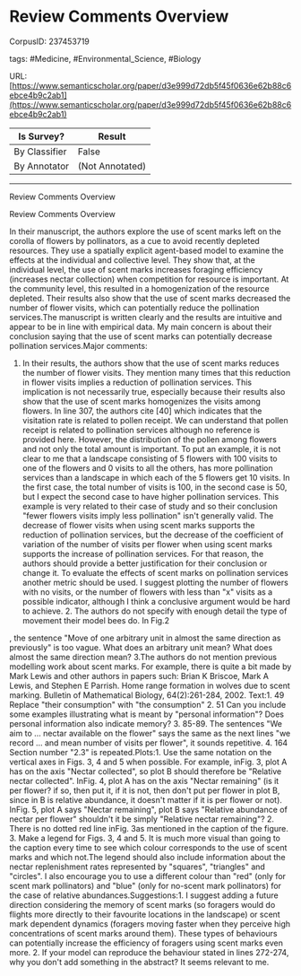 # Review Comments Overview

CorpusID: 237453719
 
tags: #Medicine, #Environmental_Science, #Biology

URL: [https://www.semanticscholar.org/paper/d3e999d72db5f45f0636e62b88c6ebce4b9c2ab1](https://www.semanticscholar.org/paper/d3e999d72db5f45f0636e62b88c6ebce4b9c2ab1)
 
| Is Survey?        | Result          |
| ----------------- | --------------- |
| By Classifier     | False |
| By Annotator      | (Not Annotated) |

---

Review Comments Overview


Review Comments Overview

In their manuscript, the authors explore the use of scent marks left on the corolla of flowers by pollinators, as a cue to avoid recently depleted resources. They use a spatially explicit agent-based model to examine the effects at the individual and collective level. They show that, at the individual level, the use of scent marks increases foraging efficiency (increases nectar collection) when competition for resource is important. At the community level, this resulted in a homogenization of the resource depleted. Their results also show that the use of scent marks decreased the number of flower visits, which can potentially reduce the pollination services.The manuscript is written clearly and the results are intuitive and appear to be in line with empirical data. My main concern is about their conclusion saying that the use of scent marks can potentially decrease pollination services.Major comments:

1. In their results, the authors show that the use of scent marks reduces the number of flower visits. They mention many times that this reduction in flower visits implies a reduction of pollination services. This implication is not necessarily true, especially because their results also show that the use of scent marks homogenizes the visits among flowers. In line 307, the authors cite [40] which indicates that the visitation rate is related to pollen receipt. We can understand that pollen receipt is related to pollination services although no reference is provided here. However, the distribution of the pollen among flowers and not only the total amount is important. To put an example, it is not clear to me that a landscape consisting of 5 flowers with 100 visits to one of the flowers and 0 visits to all the others, has more pollination services than a landscape in which each of the 5 flowers get 10 visits. In the first case, the total number of visits is 100, in the second case is 50, but I expect the second case to have higher pollination services. This example is very related to their case of study and so their conclusion "fewer flowers visits imply less pollination" isn't generally valid. The decrease of flower visits when using scent marks supports the reduction of pollination services, but the decrease of the coefficient of variation of the number of visits per flower when using scent marks supports the increase of pollination services. For that reason, the authors should provide a better justification for their conclusion or change it. To evaluate the effects of scent marks on pollination services another metric should be used. I suggest plotting the number of flowers with no visits, or the number of flowers with less than "x" visits as a possible indicator, although I think a conclusive argument would be hard to achieve. 2. The authors do not specify with enough detail the type of movement their model bees do. In Fig.2 


, the sentence "Move of one arbitrary unit in almost the same direction as previously" is too vague. What does an arbitrary unit mean? What does almost the same direction mean? 3.The authors do not mention previous modelling work about scent marks. For example, there is quite a bit made by Mark Lewis and other authors in papers such: Brian K Briscoe, Mark A Lewis, and Stephen E Parrish. Home range formation in wolves due to scent marking. Bulletin of Mathematical Biology, 64(2):261-284, 2002.
Text:1. 49 Replace "their consumption" with "the consumption" 2. 51 Can you include some examples illustrating what is meant by "personal information"? Does personal information also indicate memory? 3. 85-89. The sentences "We aim to … nectar available on the flower" says the same as the next lines "we record … and mean number of visits per flower", it sounds repetitive. 4. 164 Section number "2.3" is repeated.Plots:1. Use the same notation on the vertical axes in Figs. 3, 4 and 5 when possible. For example, inFig. 3, plot A has on the axis "Nectar collected", so plot B should therefore be "Relative nectar collected". InFig. 4, plot A has on the axis "Nectar remaining" (is it per flower? if so, then put it, if it is not, then don't put per flower in plot B, since in B is relative abundance, it doesn't matter if it is per flower or not). InFig. 5, plot A says "Nectar remaining", plot B says "Relative abundance of nectar per flower" shouldn't it be simply "Relative nectar remaining"? 2. There is no dotted red line inFig. 3as mentioned in the caption of the figure. 3. Make a legend for Figs. 3, 4 and 5. It is much more visual than going to the caption every time to see which colour corresponds to the use of scent marks and which not.The legend should also include information about the nectar replenishment rates represented by "squares", "triangles" and "circles". I also encourage you to use a different colour than "red" (only for scent mark pollinators) and "blue" (only for no-scent mark pollinators) for the case of relative abundances.Suggestions:1. I suggest adding a future direction considering the memory of scent marks (so foragers would do flights more directly to their favourite locations in the landscape) or scent mark dependent dynamics (foragers moving faster when they perceive high concentrations of scent marks around them). These types of behaviours can potentially increase the efficiency of foragers using scent marks even more. 2. If your model can reproduce the behaviour stated in lines 272-274, why you don't add something in the abstract? It seems relevant to me.